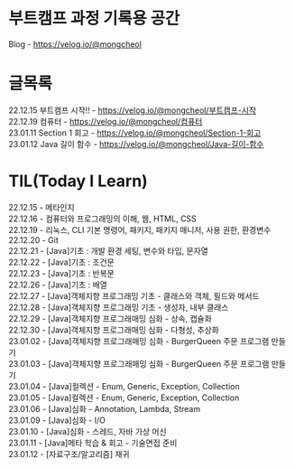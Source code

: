 # 부트캠프 과정 기록용 공간  
Blog - https://velog.io/@mongcheol  

# 글목록
22.12.15 부트캠프 시작!! -       https://velog.io/@mongcheol/부트캠프-시작  
22.12.19 컴퓨터 -                https://velog.io/@mongcheol/컴퓨터  
23.01.11 Section 1 회고 -        https://velog.io/@mongcheol/Section-1-회고  
23.01.12 Java 길이 함수 -        https://velog.io/@mongcheol/Java-길이-함수  

# TIL(Today I Learn)  
22.12.15 - 메타인지  
22.12.16 - 컴퓨터와 프로그래밍의 이해, 웹, HTML, CSS  
22.12.19 - 리눅스, CLI 기본 명령어, 패키지, 패키지 매니저, 사용 권한, 환경변수  
22.12.20 - Git  
22.12.21 - [Java]기초 : 개발 환경 세팅, 변수와 타입, 문자열  
22.12.22 - [Java]기초 : 조건문  
22.12.23 - [Java]기초 : 반복문  
22.12.26 - [Java]기초 : 배열  
22.12.27 - [Java]객체지향 프로그래밍 기초 - 클래스와 객체, 필드와 메서드  
22.12.28 - [Java]객체지향 프로그래밍 기초 - 생성자, 내부 클래스  
22.12.29 - [Java]객체지향 프로그래매밍 심화 - 상속, 캡슐화  
22.12.30 - [Java]객체지향 프로그래매밍 심화 - 다형성, 추상화  
23.01.02 - [Java]객체지향 프로그래매밍 심화 - BurgerQueen 주문 프로그램 만들기  
23.01.03 - [Java]객체지향 프로그래매밍 심화 - BurgerQueen 주문 프로그램 만들기  
23.01.04 - [Java]컬렉션 - Enum, Generic, Exception, Collection  
23.01.05 - [Java]컬렉션 - Enum, Generic, Exception, Collection  
23.01.06 - [Java]심화 - Annotation, Lambda, Stream  
23.01.09 - [Java]심화 - I/O  
23.01.10 - [Java]심화 - 스레드, 자바 가상 머신  
23.01.11 - [Java]메타 학습 & 회고 - 기술면접 준비  
23.01.12 - [자료구조/알고리즘] 재귀  
